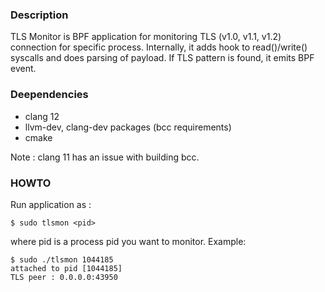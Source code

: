 ### Description ###
TLS Monitor is BPF application for monitoring TLS (v1.0, v1.1, v1.2) connection for specific process.
Internally, it adds hook to read()/write() syscalls and does parsing of payload.
If TLS pattern is found, it emits BPF event.

### Deependencies ###
* clang 12
* llvm-dev, clang-dev packages (bcc requirements)
* cmake

Note : clang 11 has an issue with building bcc.


### HOWTO ###
Run application as :
```
$ sudo tlsmon <pid>
```

where pid is a process pid you want to monitor.
Example:
```
$ sudo ./tlsmon 1044185
attached to pid [1044185]
TLS peer : 0.0.0.0:43950

```